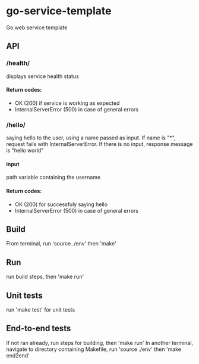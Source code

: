 # go-service-template
Go web service template

## API
### /health/
displays service health status

#### Return codes:
- OK (200) if service is working as expected
- InternalServerError (500) in case of general errors

### /hello/
saying hello to the user, using a name passed as input. If name is "*", request fails with InternalServerError. If there is no input, response message is "hello world"

#### input
path variable containing the username

#### Return codes:
- OK (200) for successfuly saying hello
- InternalServerError (500) in case of general errors

## Build
From terminal, run 'source ./env' then 'make'

## Run
run build steps, then 'make run'

## Unit tests
run 'make test' for unit tests

## End-to-end tests
If not ran already, run steps for building, then 'make run'
In another terminal, navigate to directory containing Makefile, run 'source ./env' then 'make end2end'
